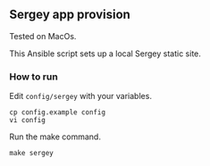 
## Sergey app provision

Tested on MacOs. 

This Ansible script sets up a local Sergey static site.

### How to run

Edit `config/sergey` with your variables.

```
cp config.example config
vi config
```

Run the make command.

```
make sergey
```
